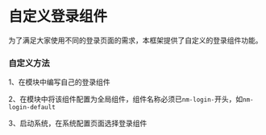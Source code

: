 # 自定义登录组件

为了满足大家使用不同的登录页面的需求，本框架提供了自定义的登录组件功能。

### 自定义方法

1、在模块中编写自己的登录组件

2、在模块中将该组件配置为全局组件，组件名称必须已`nm-login-`开头，如`nm-login-default`

3、启动系统，在系统配置页面选择登录组件
